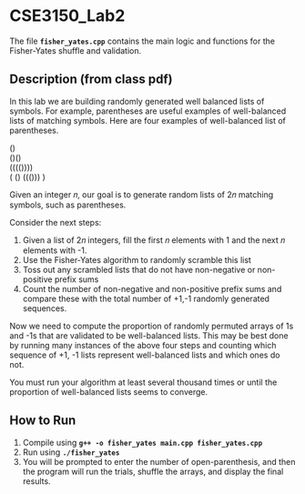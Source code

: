 # CSE3150_Lab2  

The file **`fisher_yates.cpp`** contains the main logic and functions for the Fisher-Yates shuffle and validation.

## Description (from class pdf)
In this lab we are building randomly generated well balanced lists of symbols. For example, parentheses are useful examples of well-balanced lists of matching symbols.
Here are four examples of well-balanced list of parentheses.

() <br />
()() <br />
(((()))) <br />
( () ((())) ) <br />

Given an integer 𝑛, our goal is to generate random lists of 2𝑛 matching symbols, such as parentheses.

Consider the next steps:
1. Given a list of 2𝑛 integers, fill the first 𝑛 elements with 1 and the next 𝑛 elements with -1.
2. Use the Fisher-Yates algorithm to randomly scramble this list
3. Toss out any scrambled lists that do not have non-negative or non-positive prefix sums
4. Count the number of non-negative and non-positive prefix sums and compare these with the total number of +1,-1 randomly generated sequences.

Now we need to compute the proportion of randomly permuted arrays of 1s and -1s that are validated
to be well-balanced lists. This may be best done by running many instances of the above four steps and counting which sequence of +1, -1 lists represent well-balanced lists and which ones do not.

You must run your algorithm at least several thousand times or until the proportion of well-balanced
lists seems to converge.

## How to Run
1. Compile using **`g++ -o fisher_yates main.cpp fisher_yates.cpp`**
2. Run using **`./fisher_yates`**
3. You will be prompted to enter the number of open-parenthesis, and then the program will run the trials, shuffle the arrays, and display the final results.